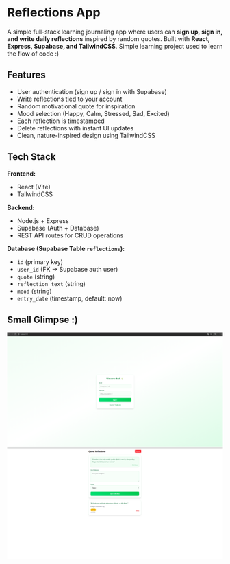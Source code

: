 # Reflections App
A simple full-stack learning journaling app where users can **sign up, sign in, and write daily reflections** inspired by random quotes. Built with **React, Express, Supabase, and TailwindCSS**. Simple learning project used to learn the flow of code :)

## Features
- User authentication (sign up / sign in with Supabase)  
- Write reflections tied to your account  
- Random motivational quote for inspiration  
- Mood selection (Happy, Calm, Stressed, Sad, Excited)  
- Each reflection is timestamped  
- Delete reflections with instant UI updates  
- Clean, nature-inspired design using TailwindCSS  

## Tech Stack
**Frontend:**  
- React (Vite)  
- TailwindCSS  

**Backend:**  
- Node.js + Express  
- Supabase (Auth + Database)  
- REST API routes for CRUD operations  

**Database (Supabase Table `reflections`):**  
- `id` (primary key)  
- `user_id` (FK → Supabase auth user)  
- `quote` (string)  
- `reflection_text` (string)  
- `mood` (string)  
- `entry_date` (timestamp, default: now)  

## Small Glimpse :)

![Screenshot 1](./screenshots/ss1.png)  
![Screenshot 2](./screenshots/ss2.png)

